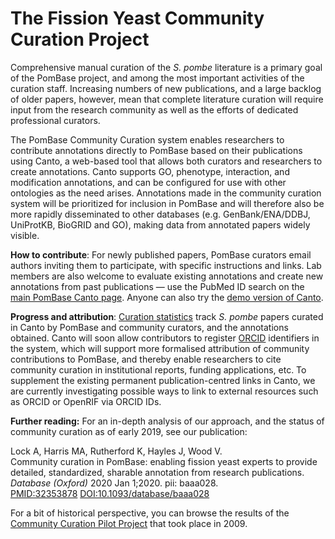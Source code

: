 # The Fission Yeast Community Curation Project

Comprehensive manual curation of the *S. pombe* literature is a primary
goal of the PomBase project, and among the most important activities
of the curation staff. Increasing numbers of new publications, and a
large backlog of older papers, however, mean that complete literature
curation will require input from the research community as well as the
efforts of dedicated professional curators.

The PomBase Community Curation system enables researchers to
contribute annotations directly to PomBase based on their publications
using Canto, a web-based tool that allows both curators and
researchers to create annotations. Canto supports GO, phenotype,
interaction, and modification annotations, and can be configured for
use with other ontologies as the need arises. Annotations made in the
community curation system will be prioritized for inclusion in PomBase
and will therefore also be more rapidly disseminated to other
databases (e.g. GenBank/ENA/DDBJ, UniProtKB, BioGRID and GO), making
data from annotated papers widely visible.

**How to contribute**: For newly published papers, PomBase curators
  email authors inviting them to participate, with specific
  instructions and links. Lab members are also welcome to evaluate
  existing annotations and create new annotations from past
  publications — use the PubMed ID search on the
  [main PomBase Canto page](https://curation.pombase.org/pombe). Anyone
  can also try the
  [demo version of Canto](https://curation.pombase.org/demo).

**Progress and attribution**:
  [Curation statistics](https://curation.pombase.org/pombe/stats/annotation)
  track *S. pombe* papers curated in Canto by PomBase and community
  curators, and the annotations obtained. Canto will soon allow
  contributors to register [ORCID](http://orcid.org/) identifiers in
  the system, which will support more formalised attribution of
  community contributions to PomBase, and thereby enable researchers
  to cite community curation in institutional reports, funding
  applications, etc. To supplement the existing permanent
  publication-centred links in Canto, we are currently investigating
  possible ways to link to external resources such as ORCID or OpenRIF
  via ORCID IDs.

**Further reading:** For an in-depth analysis of our approach, and the
  status of community curation as of early 2019, see our publication:

Lock A, Harris MA, Rutherford K, Hayles J, Wood V.\
Community curation in PomBase: enabling fission yeast experts to provide detailed, standardized, sharable annotation from research publications.
*Database (Oxford)* 2020 Jan 1;2020. pii: baaa028.\
[PMID:32353878](http://www.ncbi.nlm.nih.gov/pubmed/32353878) [DOI:10.1093/database/baaa028](https://doi.org/10.1093/database/baaa028)

For a bit of historical perspective, you can browse the results of the
[Community Curation Pilot Project](community/fission-yeast-community-curation-pilot-project)
that took place in 2009.
